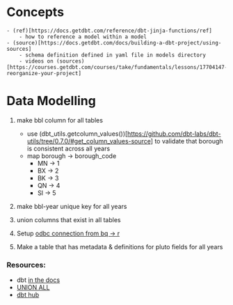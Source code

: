 # Concepts
    - (ref)[https://docs.getdbt.com/reference/dbt-jinja-functions/ref]
        - how to reference a model within a model
    - (source)[https://docs.getdbt.com/docs/building-a-dbt-project/using-sources]
        - schema definition defined in yaml file in models directory
        - videos on (sources)[https://courses.getdbt.com/courses/take/fundamentals/lessons/17704147-reorganize-your-project]

# Data Modelling

1. make bbl column for all tables
    - use (dbt_utils.getcolumn_values())[https://github.com/dbt-labs/dbt-utils/tree/0.7.0/#get_column_values-source] to validate that borough is consistent across all years
    - map borough -> borough_code	
        -  MN -> 1
        -  BX -> 2
        -  BK -> 3
        -  QN -> 4
        -  SI -> 5

1. make bbl-year unique key for all years
1. union columns that exist in all tables

1. Setup [odbc connection from bq -> r](https://bigrquery.r-dbi.org/)
1. Make a table that has metadata & definitions for pluto fields for all years


### Resources:
-  dbt [in the docs](https://docs.getdbt.com/docs/introduction)
- [UNION ALL](https://discourse.getdbt.com/t/unioning-identically-structured-data-sources/921)
- [dbt hub](https://hub.getdbt.com/dbt-labs/dbt_utils/latest/)
